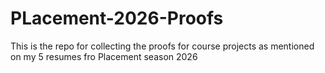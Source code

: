 # PLacement-2026-Proofs
This is the repo for collecting the proofs for course projects as mentioned on my 5 resumes fro Placement season 2026
